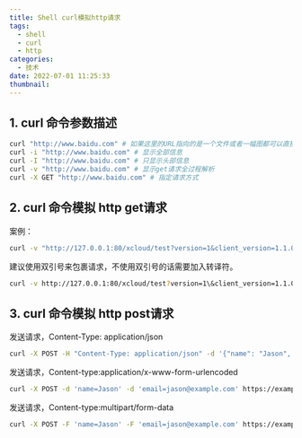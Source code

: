 ```yaml
---
title: Shell curl模拟http请求
tags:
  - shell
  - curl
  - http
categories:
  - 技术
date: 2022-07-01 11:25:33
thumbnail:
---
```

## 1. curl 命令参数描述

```sh
curl "http://www.baidu.com" # 如果这里的URL指向的是一个文件或者一幅图都可以直接下载到本地
curl -i "http://www.baidu.com" # 显示全部信息
curl -I "http://www.baidu.com" # 只显示头部信息
curl -v "http://www.baidu.com" # 显示get请求全过程解析
curl -X GET "http://www.baidu.com" # 指定请求方式
```

## 2. curl 命令模拟 http get请求

案例：

```sh
curl -v "http://127.0.0.1:80/xcloud/test?version=1&client_version=1.1.0&seq=1001&host=aaa.com"
```

建议使用双引号来包裹请求，不使用双引号的话需要加入转译符。

```sh
curl -v http://127.0.0.1:80/xcloud/test?version=1\&client_version=1.1.0\&seq=1001\&host=aaa.com
```

## 3. curl 命令模拟 http post请求

发送请求，Content-Type: application/json

```sh
curl -X POST -H "Content-Type: application/json" -d '{"name": "Jason", "email": "jason@example.com"}' https://example/contact
```

发送请求，Content-type:application/x-www-form-urlencoded

```sh
curl -X POST -d 'name=Jason' -d 'email=jason@example.com' https://example.com/contact.php
```

发送请求，Content-type:multipart/form-data

```sh
curl -X POST -F 'name=Jason' -F 'email=jason@example.com' https://example.com/contact.php
```


